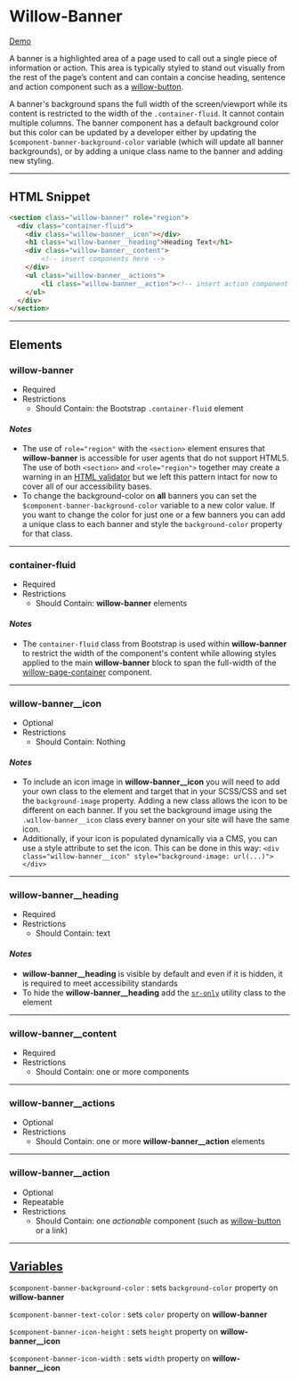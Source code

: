 # **Willow-Banner**

[Demo](https://unumux.github.io/willow-testing-site/components/banner.html)

A banner is a highlighted area of a page used to call out a single piece of information or action. This area is typically styled to stand out visually from the rest of the page’s content and can contain a concise heading, sentence and action component such as a [willow-button](../button).

A banner's background spans the full width of the screen/viewport while its content is restricted to the width of the `.container-fluid`. It cannot contain multiple columns. The banner component has a default background color but this color can be updated by a developer either by updating the `$component-banner-background-color` variable (which will update all banner backgrounds), or by adding a unique class name to the banner and adding new styling.

---

## HTML Snippet

```html
<section class="willow-banner" role="region">
  <div class="container-fluid">
    <div class="willow-banner__icon"></div>
    <h1 class="willow-banner__heading">Heading Text</h1>
    <div class="willow-banner__content">
        <!-- insert components here -->
    </div>
    <ul class="willow-banner__actions">
        <li class="willow-banner__action"><!-- insert action component here --></li>
    </ul>
  </div>
</section>
```

---

## Elements

### willow-banner

- Required
- Restrictions
  - Should Contain: the Bootstrap `.container-fluid` element

#### _Notes_

- The use of `role="region"` with the `<section>` element ensures that **willow-banner** is accessible for user agents that do not support HTML5. The use of both `<section>` and `<role="region">` together may create a warning in an [HTML validator](https://validator.w3.org/) but we left this pattern intact for now to cover all of our accessibility bases.
- To change the background-color on **all** banners you can set the `$component-banner-background-color` variable to a new color value. If you want to change the color for just one or a few banners you can add a unique class to each banner and style the `background-color` property for that class.

---

### container-fluid

- Required
- Restrictions
  - Should Contain: **willow-banner** elements

#### _Notes_

- The `container-fluid` class from Bootstrap is used within **willow-banner** to restrict the width of the component's content while allowing styles applied to the main **willow-banner** block to span the full-width of the [willow-page-container](../page-container) component.

---

### willow-banner__icon

- Optional
- Restrictions
  - Should Contain: Nothing

#### _Notes_

- To include an icon image in **willow-banner__icon** you will need to add your own class to the element and target that in your SCSS/CSS and set the `background-image` property. Adding a new class allows the icon to be different on each banner. If you set the background image using the `.willow-banner__icon` class every banner on your site will have the same icon.
- Additionally, if your icon is populated dynamically via a CMS, you can use a style attribute to set the icon. This can be done in this way: `<div class="willow-banner__icon" style="background-image: url(...)"></div>`

---

### willow-banner__heading

- Required
- Restrictions
  - Should Contain: text

#### _Notes_

- **willow-banner__heading** is visible by default and even if it is hidden, it is required to meet accessibility standards
- To hide the **willow-banner__heading** add the [`sr-only`](../../utilities.md) utility class to the element

---

### willow-banner__content

- Required
- Restrictions
  - Should Contain: one or more components

---

### willow-banner__actions

- Optional
- Restrictions
  - Should Contain: one or more **willow-banner__action** elements

---

### willow-banner__action

- Optional
- Repeatable
- Restrictions
  - Should Contain: one _actionable_ component (such as [willow-button](../button) or a link)

---

## [Variables](./styles/_default-variables.scss)

`$component-banner-background-color` : sets `background-color` property on **willow-banner**

`$component-banner-text-color` : sets `color` property on **willow-banner**

`$component-banner-icon-height` : sets `height` property on **willow-banner__icon**

`$component-banner-icon-width` : sets `width` property on **willow-banner__icon**
